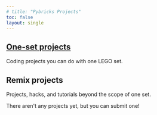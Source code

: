 ```yaml
---
# title: "Pybricks Projects"
toc: false
layout: single
---
```


## [One-set projects](/projects/sets/)

Coding projects you can do with one LEGO set.

## Remix projects

Projects, hacks, and tutorials beyond the scope of one set.

There aren't any projects yet, but you can submit one!
